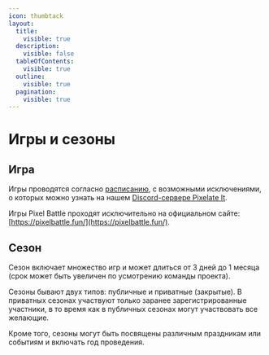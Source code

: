 ```yaml
---
icon: thumbtack
layout:
  title:
    visible: true
  description:
    visible: false
  tableOfContents:
    visible: true
  outline:
    visible: true
  pagination:
    visible: true
---
```


# Игры и сезоны

## Игра <a href="#game" id="game"></a>

Игры проводятся согласно [расписанию](broken-reference), с возможными исключениями, о которых можно узнать на нашем [Discord-сервере Pixelate It](https://discord.gg/XBPyGUv3DT).

Игры Pixel Battle проходят исключительно на официальном сайте: [https://pixelbattle.fun/](https://pixelbattle.fun/).

## Сезон <a href="#season" id="season"></a>

Сезон включает множество игр и может длиться от 3 дней до 1 месяца (срок может быть увеличен по усмотрению команды проекта).

Сезоны бывают двух типов: публичные и приватные (закрытые). В приватных сезонах участвуют только заранее зарегистрированные участники, в то время как в публичных сезонах могут участвовать все желающие.

Кроме того, сезоны могут быть посвящены различным праздникам или событиям и включать год проведения.
